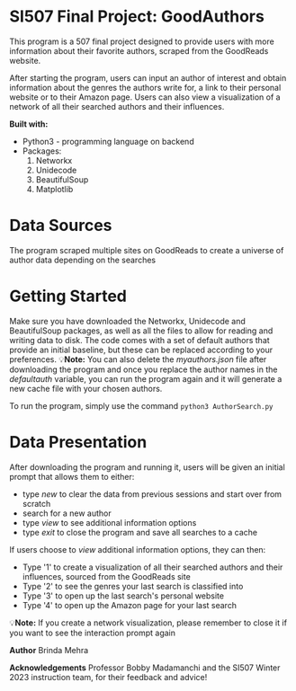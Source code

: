 # SI507 Final Project: GoodAuthors
This program is a 507 final project designed to provide users with more information about their favorite authors, scraped from the GoodReads website.

After starting the program, users can input an author of interest and obtain information about
the genres the authors write for, a link to their personal website or to their Amazon page. Users can also view a visualization of a network of all their searched authors and their influences. 

**Built with:** 
* Python3 - programming language on backend
* Packages: 
    1. Networkx
    2. Unidecode
    3. BeautifulSoup
    4. Matplotlib

# Data Sources
The program scraped multiple sites on GoodReads to create a universe of author data depending on
the searches

# Getting Started
Make sure you have downloaded the Networkx, Unidecode and BeautifulSoup packages, as well as all the files to allow for reading and writing data to disk. The code comes with a set of default authors that provide an initial baseline, but these can be replaced according to your preferences.
💡**Note:** You can also delete the _myauthors.json_ file after downloading the program and once you replace the author names in the _defaultauth_ variable, you can run the program again and it will generate a new cache file with your chosen authors.

To run the program, simply use the command ```python3 AuthorSearch.py```

# Data Presentation
After downloading the program and running it, users will be given an initial prompt that allows them to either: 
* type _new_ to clear the data from previous sessions and start over from scratch 
* search for a new author 
* type _view_ to see additional information options 
* type _exit_ to close the program and save all searches to a cache

If users choose to _view_ additional information options, they can then: 
* Type '1' to create a visualization of all their searched authors and their influences, sourced from the GoodReads site
* Type '2' to see the genres your last search is classified into 
* Type '3' to open up the last search's personal website 
* Type '4' to open up the Amazon page for your last search 

💡**Note:** If you create a network visualization, please remember to close it if you want to see the interaction prompt again

**Author**
Brinda Mehra 

**Acknowledgements**
Professor Bobby Madamanchi and the SI507 Winter 2023 instruction team, for their feedback and advice! 
